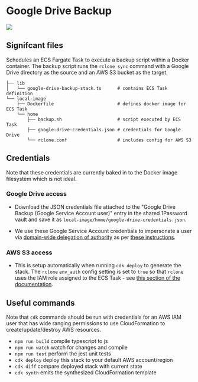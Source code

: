 # Google Drive Backup

<img src="https://healthchecks.io/badge/311aafdb-71ec-4397-865b-d6437d/zmvTEXvR/google-drive-backup.svg" />

## Signifcant files

Schedules an ECS Fargate Task to execute a backup script within a Docker container. The backup script runs the `rclone sync` command with a Google Drive directory as the source and an AWS S3 bucket as the target.

```
├── lib
│   └── google-drive-backup-stack.ts      # contains ECS Task definition
└── local-image
    ├── Dockerfile                        # defines docker image for ECS Task
    └── home
        ├── backup.sh                     # script executed by ECS Task
        ├── google-drive-credentials.json # credentials for Google Drive
        └── rclone.conf                   # includes config for AWS S3
```

## Credentials

Note that these credentials are currently baked in to the Docker image filesystem which is not ideal.

### Google Drive access

* Download the JSON credentials file attached to the "Google Drive Backup (Google Service Account user)" entry in the shared 1Password vault and save it as `local-image/home/google-drive-credentials.json`.

* We use these Google Service Account credentials to impersonate a user via [domain-wide delegation of authority](https://developers.google.com/admin-sdk/directory/v1/guides/delegation) as per [these instructions](https://rclone.org/drive/#use-case-google-apps-g-suite-account-and-individual-drive).

### AWS S3 access

* This is setup automatically when running `cdk deploy` to generate the stack. The `rclone` `env_auth` config setting is set to `true` so that `rclone` uses the IAM role assigned to the ECS Task - see [this section of the documentation](https://rclone.org/s3/#authentication).

## Useful commands

Note that `cdk` commands should be run with credentials for an AWS IAM user that has wide ranging permissions to use CloudFormation to create/update/destroy AWS resources.

* `npm run build`   compile typescript to js
* `npm run watch`   watch for changes and compile
* `npm run test`    perform the jest unit tests
* `cdk deploy`      deploy this stack to your default AWS account/region
* `cdk diff`        compare deployed stack with current state
* `cdk synth`       emits the synthesized CloudFormation template
